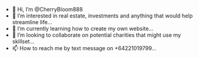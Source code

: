 - 👋 Hi, I’m @CherryBloom888
- 👀 I’m interested in real estate, investments and anything that would help streamline life...
- 🌱 I’m currently learning how to create my own website...
- 💞️ I’m looking to collaborate on potential charities that might use my skillset...
- 📫 How to reach me by text message on +64221019799...

<!---
CherryBloom888/CherryBloom888 is a ✨ special ✨ repository because its `README.md` (this file) appears on your GitHub profile.
You can click the Preview link to take a look at your changes.
--->
